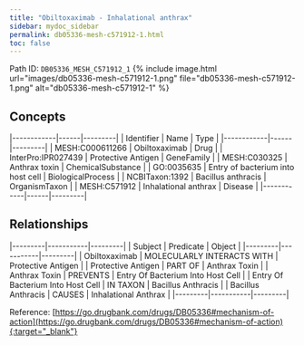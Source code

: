 ```yaml
---
title: "Obiltoxaximab - Inhalational anthrax"
sidebar: mydoc_sidebar
permalink: db05336-mesh-c571912-1.html
toc: false 
---
```



Path ID: `DB05336_MESH_C571912_1`
{% include image.html url="images/db05336-mesh-c571912-1.png" file="db05336-mesh-c571912-1.png" alt="db05336-mesh-c571912-1" %}

## Concepts

|------------|------|---------|
| Identifier | Name | Type    |
|------------|------|---------|
| MESH:C000611266 | Obiltoxaximab | Drug |
| InterPro:IPR027439 | Protective Antigen | GeneFamily |
| MESH:C030325 | Anthrax toxin | ChemicalSubstance |
| GO:0035635 | Entry of bacterium into host cell | BiologicalProcess |
| NCBITaxon:1392 | Bacillus anthracis | OrganismTaxon |
| MESH:C571912 | Inhalational anthrax | Disease |
|------------|------|---------|

## Relationships

|---------|-----------|---------|
| Subject | Predicate | Object  |
|---------|-----------|---------|
| Obiltoxaximab | MOLECULARLY INTERACTS WITH | Protective Antigen |
| Protective Antigen | PART OF | Anthrax Toxin |
| Anthrax Toxin | PREVENTS | Entry Of Bacterium Into Host Cell |
| Entry Of Bacterium Into Host Cell | IN TAXON | Bacillus Anthracis |
| Bacillus Anthracis | CAUSES | Inhalational Anthrax |
|---------|-----------|---------|

Reference: [https://go.drugbank.com/drugs/DB05336#mechanism-of-action](https://go.drugbank.com/drugs/DB05336#mechanism-of-action){:target="_blank"}